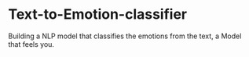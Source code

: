 # Text-to-Emotion-classifier
Building a NLP model that classifies the emotions from the text, a Model that feels you.
